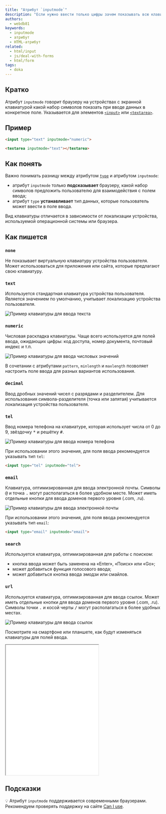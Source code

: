 ```yaml
---
title: "Атрибут `inputmode`"
description: "Если нужно ввести только цифры зачем показывать всю клавиатуру? Подсказка для браузера какой набор символов нужен."
authors:
  - webdb81
keywords:
  - inputmode
  - атрибут
  - HTML-атрибут
related:
  - html/input
  - js/deal-with-forms
  - html/form
tags:
  - doka
---
```


## Кратко

Атрибут `inputmode` говорит браузеру на устройствах с экранной клавиатурой какой набор символов показать при вводе данных в конкретное поле. Указывается для элементов [`<input>`](/html/input/) или [`<textarea>`](/html/textarea/).

## Пример

```html
<input type="text" inputmode="numeric">

<textarea inputmode="text"></textarea>
```

## Как понять

Важно понимать разницу между атрибутом [`type`](/html/input/#type) и атрибутом `inputmode`:

- атрибут `inputmode` только **подсказывает** браузеру, какой набор символов предложить пользователю для взаимодействия с полем ввода;
- атрибут `type` **устанавливает** тип данных, которые пользователь может ввести в поле ввода.

Вид клавиатуры отличается в зависимости от локализации устройства, используемой операционной системы или браузера.

## Как пишется

### `none`

Не показывает виртуальную клавиатуру устройства пользователя. Может использоваться для приложения или сайта, которые предлагают свою клавиатуру.

### `text`

Используется стандартная клавиатура устройства пользователя. Является значением по умолчанию, учитывает локализацию устройства пользователя.

![Пример клавиатуры для ввода текста](images/tel_text.jpg)

### `numeric`

Числовая раскладка клавиатуры. Чаще всего используется для полей ввода, ожидающих цифры: код доступа, номер документа, почтовый индекс и т.п.

![Пример клавиатуры для ввода числовых значений](images/tel_numeric.jpg)

В сочетании с атрибутами `pattern`, `minlength` и `maxlength` позволяет настроить поле ввода для разных вариантов использования.

### `decimal`

Ввод дробных значений чисел с разрядами и разделителем. Для использования символа-разделителя (точка или запятая) учитывается локализация устройства пользователя.

### `tel`

Ввод номера телефона на клавиатуре, которая использует числа от 0 до 9, звёздочку <kbd>*</kbd> и решётку <kbd>#</kbd>.

![Пример клавиатуры для ввода номера телефона](images/tel_phone.jpg)

При использовании этого значения, для поля ввода рекомендуется указывать тип `tel`:

```html
<input type="tel" inputmode="tel">
```

### `email`

Клавиатура, оптимизированная для ввода электронной почты. Символы <kbd>@</kbd> и точка <kbd>.</kbd> могут располагаться в более удобном месте. Может иметь отдельные кнопки для ввода доменов первого уровня (.com, .ru).

![Пример клавиатуры для ввода электронной почты](images/tel_email.jpg)

При использовании этого значения, для поля ввода рекомендуется указывать тип `email`:

```html
<input type="email" inputmode="email">
```

### `search`

Используется клавиатура, оптимизированная для работы с поиском:

- кнопка ввода может быть заменена на «Enter», «Поиск» или «Go»;
- может добавиться функция голосового ввода;
- может добавиться кнопка ввода эмодзи или смайлов.

### `url`

Используется клавиатура, оптимизированная для ввода ссылок. Может иметь отдельные кнопки для ввода доменов первого уровня (.com, .ru). Символы точки <kbd>.</kbd> и косой черты <kbd>/</kbd> могут располагаться в более удобных местах.

![Пример клавиатуры для ввода ссылок](images/tel_url.jpg)

Посмотрите на смартфоне или планшете, как будут изменяться клавиатуры для полей ввода.

<iframe title="Атрибут inputmode" src="demos/basic/" height="420"></iframe>

## Подсказки

💡 Атрибут `inputmode` поддерживается современными браузерами. Рекомендуем проверять поддержку на сайте [Can I use](https://caniuse.com/input-inputmode).
